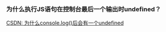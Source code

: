 ### 为什么执行JS语句在控制台最后一个输出时undefined？

[CSDN: 为什么console.log()后会有一个undefined](https://blog.csdn.net/qiansuike/article/details/90765903)


